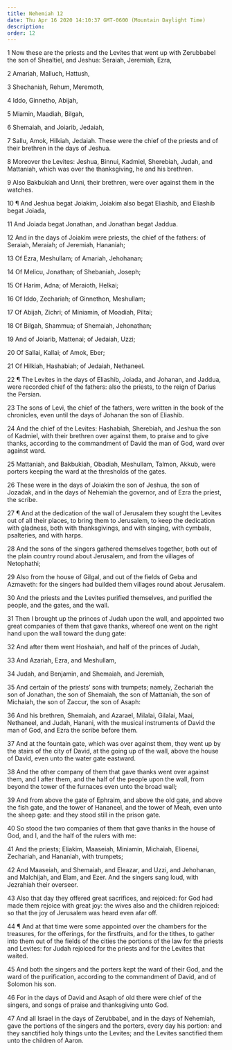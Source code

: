 ```yaml
---
title: Nehemiah 12
date: Thu Apr 16 2020 14:10:37 GMT-0600 (Mountain Daylight Time)
description: 
order: 12
---
```


<p>
  1 Now these are the priests and the Levites that went up with Zerubbabel the
  son of Shealtiel, and Jeshua: Seraiah, Jeremiah, Ezra,
</p>
<p>2 Amariah, Malluch, Hattush,</p>
<p>3 Shechaniah, Rehum, Meremoth,</p>
<p>4 Iddo, Ginnetho, Abijah,</p>
<p>5 Miamin, Maadiah, Bilgah,</p>
<p>6 Shemaiah, and Joiarib, Jedaiah,</p>
<p>
  7 Sallu, Amok, Hilkiah, Jedaiah. These were the chief of the priests and of
  their brethren in the days of Jeshua.
</p>
<p>
  8 Moreover the Levites: Jeshua, Binnui, Kadmiel, Sherebiah, Judah, and
  Mattaniah, which was over the thanksgiving, he and his brethren.
</p>
<p>
  9 Also Bakbukiah and Unni, their brethren, were over against them in the
  watches.
</p>
<p>
  10 &#xB6; And Jeshua begat Joiakim, Joiakim also begat Eliashib, and Eliashib
  begat Joiada,
</p>
<p>11 And Joiada begat Jonathan, and Jonathan begat Jaddua.</p>
<p>
  12 And in the days of Joiakim were priests, the chief of the fathers: of
  Seraiah, Meraiah; of Jeremiah, Hananiah;
</p>
<span></span>
<p>13 Of Ezra, Meshullam; of Amariah, Jehohanan;</p>
<p>14 Of Melicu, Jonathan; of Shebaniah, Joseph;</p>
<p>15 Of Harim, Adna; of Meraioth, Helkai;</p>
<p>16 Of Iddo, Zechariah; of Ginnethon, Meshullam;</p>
<p>17 Of Abijah, Zichri; of Miniamin, of Moadiah, Piltai;</p>
<p>18 Of Bilgah, Shammua; of Shemaiah, Jehonathan;</p>
<p>19 And of Joiarib, Mattenai; of Jedaiah, Uzzi;</p>
<p>20 Of Sallai, Kallai; of Amok, Eber;</p>
<p>21 Of Hilkiah, Hashabiah; of Jedaiah, Nethaneel.</p>
<p>
  22 &#xB6; The Levites in the days of Eliashib, Joiada, and Johanan, and
  Jaddua, were recorded chief of the fathers: also the priests, to the reign of
  Darius the Persian.
</p>
<p>
  23 The sons of Levi, the chief of the fathers, were written in the book of the
  chronicles, even until the days of Johanan the son of Eliashib.
</p>
<p>
  24 And the chief of the Levites: Hashabiah, Sherebiah, and Jeshua the son of
  Kadmiel, with their brethren over against them, to praise and to give thanks,
  according to the commandment of David the man of God, ward over against ward.
</p>
<p>
  25 Mattaniah, and Bakbukiah, Obadiah, Meshullam, Talmon, Akkub, were porters
  keeping the ward at the thresholds of the gates.
</p>
<p>
  26 These were in the days of Joiakim the son of Jeshua, the son of Jozadak,
  and in the days of Nehemiah the governor, and of Ezra the priest, the scribe.
</p>
<p>
  27 &#xB6; And at the dedication of the wall of Jerusalem they sought the
  Levites out of all their places, to bring them to Jerusalem, to keep the
  dedication with gladness, both with thanksgivings, and with singing, with
  cymbals, psalteries, and with harps.
</p>
<p>
  28 And the sons of the singers gathered themselves together, both out of the
  plain country round about Jerusalem, and from the villages of Netophathi;
</p>
<p>
  29 Also from the house of Gilgal, and out of the fields of Geba and Azmaveth:
  for the singers had builded them villages round about Jerusalem.
</p>
<p>
  30 And the priests and the Levites purified themselves, and purified the
  people, and the gates, and the wall.
</p>
<p>
  31 Then I brought up the princes of Judah upon the wall, and appointed two
  great companies of them that gave thanks, whereof one went on the right hand
  upon the wall toward the dung gate:
</p>
<p>32 And after them went Hoshaiah, and half of the princes of Judah,</p>
<p>33 And Azariah, Ezra, and Meshullam,</p>
<p>34 Judah, and Benjamin, and Shemaiah, and Jeremiah,</p>
<p>
  35 And certain of the priests&#x2019; sons with trumpets; namely, Zechariah
  the son of Jonathan, the son of Shemaiah, the son of Mattaniah, the son of
  Michaiah, the son of Zaccur, the son of Asaph:
</p>
<p>
  36 And his brethren, Shemaiah, and Azarael, Milalai, Gilalai, Maai, Nethaneel,
  and Judah, Hanani, with the musical instruments of David the man of God, and
  Ezra the scribe before them.
</p>
<p>
  37 And at the fountain gate, which was over against them, they went up by the
  stairs of the city of David, at the going up of the wall, above the house of
  David, even unto the water gate eastward.
</p>
<p>
  38 And the other company of them that gave thanks went over against them, and
  I after them, and the half of the people upon the wall, from beyond the tower
  of the furnaces even unto the broad wall;
</p>
<p>
  39 And from above the gate of Ephraim, and above the old gate, and above the
  fish gate, and the tower of Hananeel, and the tower of Meah, even unto the
  sheep gate: and they stood still in the prison gate.
</p>
<p>
  40 So stood the two companies of them that gave thanks in the house of God,
  and I, and the half of the rulers with me:
</p>
<p>
  41 And the priests; Eliakim, Maaseiah, Miniamin, Michaiah, Elioenai,
  Zechariah, and Hananiah, with trumpets;
</p>
<p>
  42 And Maaseiah, and Shemaiah, and Eleazar, and Uzzi, and Jehohanan, and
  Malchijah, and Elam, and Ezer. And the singers sang loud, with Jezrahiah their
  overseer.
</p>
<p>
  43 Also that day they offered great sacrifices, and rejoiced: for God had made
  them rejoice with great joy: the wives also and the children rejoiced: so that
  the joy of Jerusalem was heard even afar off.
</p>
<p>
  44 &#xB6; And at that time were some appointed over the chambers for the
  treasures, for the offerings, for the firstfruits, and for the tithes, to
  gather into them out of the fields of the cities the portions of the law for
  the priests and Levites: for Judah rejoiced for the priests and for the
  Levites that waited.
</p>
<p>
  45 And both the singers and the porters kept the ward of their God, and the
  ward of the purification, according to the commandment of David, and of
  Solomon his son.
</p>
<p>
  46 For in the days of David and Asaph of old there were chief of the singers,
  and songs of praise and thanksgiving unto God.
</p>
<p>
  47 And all Israel in the days of Zerubbabel, and in the days of Nehemiah, gave
  the portions of the singers and the porters, every day his portion: and they
  sanctified holy things unto the Levites; and the Levites sanctified them unto
  the children of Aaron.
</p>
